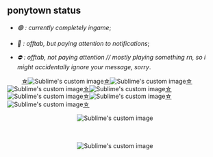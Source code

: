 ## ponytown status

* _🟢 : currently completely ingame_;
  
* _🌙 : offtab, but paying attention to notifications_;
 
* _⛔ : offtab, not paying attention // mostly playing something rn, so i might accidentally ignore your message, sorry_.

ㅤ
ㅤ
[☆](https://www.youtube.com/watch?v=6QS01rBdCck)<img src="https://64.media.tumblr.com/ef6a338b302071c25ce04680a11e87b0/610ca4af192f4757-bc/s100x200/389f047d0336bbc06f785bd3b1ccfd4e31daaeba.gifv" alt="Sublime's custom image"/>[☆](https://www.youtube.com/watch?v=6QS01rBdCck)<img src="https://64.media.tumblr.com/ef6a338b302071c25ce04680a11e87b0/610ca4af192f4757-bc/s100x200/389f047d0336bbc06f785bd3b1ccfd4e31daaeba.gifv" alt="Sublime's custom image"/>[☆](https://www.youtube.com/watch?v=6QS01rBdCck)<img src="https://64.media.tumblr.com/ef6a338b302071c25ce04680a11e87b0/610ca4af192f4757-bc/s100x200/389f047d0336bbc06f785bd3b1ccfd4e31daaeba.gifv" alt="Sublime's custom image"/>[☆](https://www.youtube.com/watch?v=6QS01rBdCck)<img src="https://64.media.tumblr.com/ef6a338b302071c25ce04680a11e87b0/610ca4af192f4757-bc/s100x200/389f047d0336bbc06f785bd3b1ccfd4e31daaeba.gifv" alt="Sublime's custom image"/>[☆](https://www.youtube.com/watch?v=6QS01rBdCck)<img src="https://64.media.tumblr.com/ef6a338b302071c25ce04680a11e87b0/610ca4af192f4757-bc/s100x200/389f047d0336bbc06f785bd3b1ccfd4e31daaeba.gifv" alt="Sublime's custom image"/>[☆](https://www.youtube.com/watch?v=6QS01rBdCck)<img src="https://64.media.tumblr.com/ef6a338b302071c25ce04680a11e87b0/610ca4af192f4757-bc/s100x200/389f047d0336bbc06f785bd3b1ccfd4e31daaeba.gifv" alt="Sublime's custom image"/>[☆](https://www.youtube.com/watch?v=6QS01rBdCck)<img src="https://64.media.tumblr.com/ef6a338b302071c25ce04680a11e87b0/610ca4af192f4757-bc/s100x200/389f047d0336bbc06f785bd3b1ccfd4e31daaeba.gifv" alt="Sublime's custom image"/>[☆](https://www.youtube.com/watch?v=6QS01rBdCck)
ㅤ
ㅤ
<p align="center">
  <img src="https://64.media.tumblr.com/6886c38f1328500fae851bebf96c8c8d/0849fa6899c3a334-9b/s540x810/a06c7e0342f4ec73f6ee8fa3c05346cfb696db5b.gifv" alt="Sublime's custom image"/>
</p>
ㅤ

<p align="center">
  <img src="https://github.com/user-attachments/assets/e05fcedc-e5dc-403d-9ea7-0d199449d46d" alt="Sublime's custom image"/>
</p>

